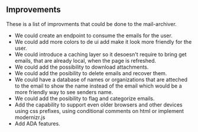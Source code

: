 ## Improvements

These is a list of improvments that could be done to the mail-archiver.
    
  - We could create an endpoint to consume the emails for the user.
  - We could add more colors to de ui add make it look more friendly for the user.
  - We could introduce a caching layer so it desoesn't require to bring get emails, that are already local, when the page is refreshed.
  - We could add the possibility to download attachments.
  - We could add the posibility to delete emails and recover them.
  - We could have a database of names or organizations that are atteched to the email to show the name instead of the email which would be a more friendly way to see senders name.
  - We could add the posibility to flag and categorize emails.
  - Add the capability to support even older browsers and other devices using css prefixes, using conditional comments on html or implement modernizr.js
  - Add ADA features.